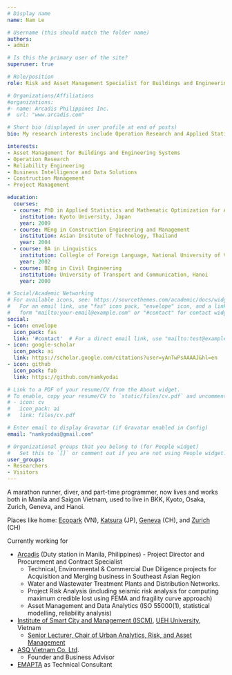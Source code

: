 ```yaml
---
# Display name
name: Nam Le

# Username (this should match the folder name)
authors:
- admin

# Is this the primary user of the site?
superuser: true

# Role/position
role: Risk and Asset Management Specialist for Buildings and Engineering Systems

# Organizations/Affiliations
#organizations:
#- name: Arcadis Philippines Inc.
#  url: "www.arcadis.com"

# Short bio (displayed in user profile at end of posts)
bio: My research interests include Operation Research and Applied Statistics for Asset Management of Buildings and Engineering Systems.

interests:
- Asset Management for Buildings and Engineering Systems
- Operation Research
- Reliability Engineering
- Business Intelligence and Data Solutions
- Construction Management
- Project Management

education:
  courses:
  - course: PhD in Applied Statistics and Mathematic Optimization for Asset Management of Buildings and Engineering Systems
    institution: Kyoto University, Japan
    year: 2009
  - course: MEng in Construction Engineering and Management
    institution: Asian Insitute of Technology, Thailand
    year: 2004
  - course: BA in Linguistics
    institution: Collegle of Foreign Language, National University of Vietnam
    year: 2002
  - course: BEng in Civil Engineering
    institution: University of Transport and Communication, Hanoi
    year: 2000

# Social/Academic Networking
# For available icons, see: https://sourcethemes.com/academic/docs/widgets/#icons
#   For an email link, use "fas" icon pack, "envelope" icon, and a link in the
#   form "mailto:your-email@example.com" or "#contact" for contact widget.
social:
- icon: envelope
  icon_pack: fas
  link: '#contact'  # For a direct email link, use "mailto:test@example.org".
- icon: google-scholar
  icon_pack: ai
  link: https://scholar.google.com/citations?user=yAnTwPsAAAAJ&hl=en
- icon: github
  icon_pack: fab
  link: https://github.com/namkyodai

# Link to a PDF of your resume/CV from the About widget.
# To enable, copy your resume/CV to `static/files/cv.pdf` and uncomment the lines below.
# - icon: cv
#   icon_pack: ai
#   link: files/cv.pdf

# Enter email to display Gravatar (if Gravatar enabled in Config)
email: "namkyodai@gmail.com"

# Organizational groups that you belong to (for People widget)
#   Set this to `[]` or comment out if you are not using People widget.
user_groups:
- Researchers
- Visitors
---
```


A marathon runner, diver, and part-time programmer, now lives and works both in Manila and Saigon Vietnam, used to live in BKK, Kyoto, Osaka, Zurich, Geneva, and Hanoi.

Places like home: [Ecopark](http://ecopark.com.vn/en/) (VN), [Katsura](https://en.wikipedia.org/wiki/Katsura,_Kyoto) (JP), [Geneva](https://en.wikipedia.org/wiki/Geneva) (CH), and [Zurich](https://en.wikipedia.org/wiki/Z%C3%BCrich) (CH)

Currently working for
- [Arcadis](https://www.arcadis.com) (Duty station in Manila, Philippines) - Project Director and Procurement and Contract Specialist
  - Technical, Environmental & Commercial Due Diligence projects for Acquisition and Merging business in Southeast Asian Region
  - Water and Wastewater Treatment Plants and Distribution Networks.
  - Project Risk Analysis (including seismic risk analysis for computing maximum credible lost using FEMA and fragility curve approach)
  - Asset Management and Data Analytics (ISO 55000(1), statistical modelling, reliability analysis)
- [Institute of Smart City and Management (ISCM)](https://www.iscm.ueh.edu.vn), [UEH University](https://www.ueh.edu.vn), Vietnam
  - [Senior Lecturer, Chair of Urban Analytics, Risk, and Asset Management](https://www.iscm.ueh.edu.vn/members/dr-nam-le/)
- [ASQ Vietnam Co. Ltd](https://www.asq.vn).
  - Founder and Business Advisor
- [EMAPTA](https://www.emapta.com) as Technical Consultant
